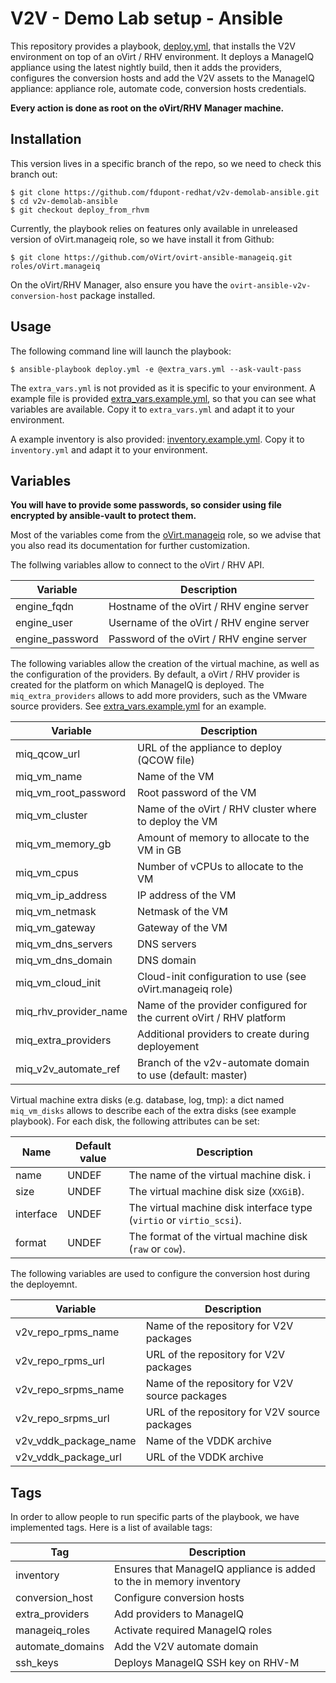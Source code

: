 # V2V - Demo Lab setup - Ansible

This repository provides a playbook, [deploy.yml](../blob/master/deploy.yml),
that installs the V2V environment on top of an oVirt / RHV environment. It
deploys a ManageIQ appliance using the latest nightly build, then it adds the
providers, configures the conversion hosts and add the V2V assets to the
ManageIQ appliance: appliance role, automate code, conversion hosts
credentials.

__Every action is done as root on the oVirt/RHV Manager machine.__

## Installation

This version lives in a specific branch of the repo, so we need to check this
branch out:

```
$ git clone https://github.com/fdupont-redhat/v2v-demolab-ansible.git
$ cd v2v-demolab-ansible
$ git checkout deploy_from_rhvm
```

Currently, the playbook relies on features only available in unreleased version
of oVirt.manageiq role, so we have install it from Github:


```
$ git clone https://github.com/oVirt/ovirt-ansible-manageiq.git roles/oVirt.manageiq
```

On the oVirt/RHV Manager, also ensure you have the
`ovirt-ansible-v2v-conversion-host` package installed.

## Usage

The following command line will launch the playbook:

```
$ ansible-playbook deploy.yml -e @extra_vars.yml --ask-vault-pass
```

The `extra_vars.yml` is not provided as it is specific to your environment.
A example file is provided
[extra_vars.example.yml](../blob/deploy_from_rhvm/extra_vars.example.yml), so that you
can see what variables are available. Copy it to `extra_vars.yml` and adapt it
to your environment.

A example inventory is also provided:
[inventory.example.yml](../blob/deploy_from_rhvm/inventory.example.yml). Copy it to
`inventory.yml` and adapt it to your environment.

## Variables

__You will have to provide some passwords, so consider using file encrypted by
ansible-vault to protect them.__

Most of the variables come from the
[oVirt.manageiq](https://github.com/oVirt/ovirt-ansible-manageiq) role, so we
advise that you also read its documentation for further customization.

The follwing variables allow to connect to the oVirt / RHV API.

| Variable        | Description                               |
| --------------- | ----------------------------------------- |
| engine_fqdn     | Hostname of the oVirt / RHV engine server |
| engine_user     | Username of the oVirt / RHV engine server |
| engine_password | Password of the oVirt / RHV engine server |

The following variables allow the creation of the virtual machine, as well as
the configuration of the providers. By default, a oVirt / RHV provider is
created for the platform on which ManageIQ is deployed. The
`miq_extra_providers` allows to add more providers, such as the VMware source
providers. See [extra_vars.example.yml](../blob/master/extra_vars.example.yml)
for an example.

| Variable              | Description                                                          |
| --------------------- | -------------------------------------------------------------------- |
| miq_qcow_url          | URL of the appliance to deploy (QCOW file)                           |
| miq_vm_name           | Name of the VM                                                       |
| miq_vm_root_password  | Root password of the VM                                              |
| miq_vm_cluster        | Name of the oVirt / RHV cluster where to deploy the VM               |
| miq_vm_memory_gb      | Amount of memory to allocate to the VM in GB                         |
| miq_vm_cpus           | Number of vCPUs to allocate to the VM                                |
| miq_vm_ip_address     | IP address of the VM                                                 |
| miq_vm_netmask        | Netmask of the VM                                                    |
| miq_vm_gateway        | Gateway of the VM                                                    |
| miq_vm_dns_servers    | DNS servers                                                          |
| miq_vm_dns_domain     | DNS domain                                                           |
| miq_vm_cloud_init     | Cloud-init configuration to use (see oVirt.manageiq role)            |
| miq_rhv_provider_name | Name of the provider configured for the current oVirt / RHV platform |
| miq_extra_providers   | Additional providers to create during deployement                    |
| miq_v2v_automate_ref  | Branch of the v2v-automate domain to use (default: master)           |

Virtual machine extra disks (e.g. database, log, tmp): a dict named
`miq_vm_disks` allows to describe each of the extra disks (see example
playbook). For each disk, the following attributes can be set:

| Name      | Default value |  Description                                                         |
|-----------|---------------|----------------------------------------------------------------------|
| name      | UNDEF         | The name of the virtual machine disk. i                              |
| size      | UNDEF         | The virtual machine disk size (`XXGiB`).                             |
| interface | UNDEF         | The virtual machine disk interface type (`virtio` or `virtio_scsi`). |
| format    | UNDEF         | The format of the virtual machine disk (`raw` or `cow`).             |

The following variables are used to configure the conversion host during the
deployemnt.

| Variable              | Description                                    |
| --------------------- | ---------------------------------------------- |
| v2v_repo_rpms_name    | Name of the repository for V2V packages        |
| v2v_repo_rpms_url     | URL of the repository for V2V packages         |
| v2v_repo_srpms_name   | Name of the repository for V2V source packages |
| v2v_repo_srpms_url    | URL of the repository for V2V source packages  |
| v2v_vddk_package_name | Name of the VDDK archive                       |
| v2v_vddk_package_url  | URL of the VDDK archive                        |

## Tags

In order to allow people to run specific parts of the playbook, we have
implemented tags. Here is a list of available tags:

| Tag              | Description                                                         |
| ---------------- | ------------------------------------------------------------------- |
| inventory        | Ensures that ManageIQ appliance is added to the in memory inventory |
| conversion_host  | Configure conversion hosts                                          |
| extra_providers  | Add providers to ManageIQ                                           |
| manageiq_roles   | Activate required ManageIQ roles                                    |
| automate_domains | Add the V2V automate domain                                         |
| ssh_keys         | Deploys ManageIQ SSH key on RHV-M                                   |
